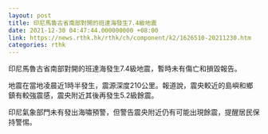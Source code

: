 ```yaml
---
layout: post
title: 印尼馬魯古省南部對開的班達海發生7.4級地震
date: 2021-12-30 04:47:44.000000000 +08:00
link: https://news.rthk.hk/rthk/ch/component/k2/1626510-20211230.htm
categories: rthk
---
```


印尼馬魯古省南部對開的班達海發生7.4級地震，暫時未有傷亡和損毀報告。

地震在當地凌晨近1時半發生，震源深度210公里。報道說，震央較近的島嶼和鄉鎮有較強震感，震央附近其後再發生5.2級餘震。

印尼氣象部門未有發出海嘯預警，但警告震央附近仍有可能出現餘震，提醒居民保持警惕。
